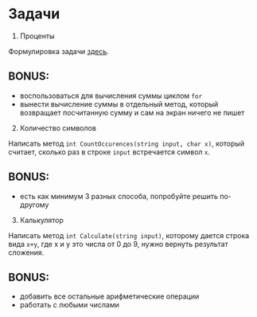 Задачи
======

1. Проценты

Формулировка задачи [здесь](https://ulearn.azurewebsites.net/Course/BasicProgramming/Slide/33).

BONUS:
-----

* воспользоваться для вычисления суммы циклом `for`
* вынести вычисление суммы в отдельный метод, который возвращает посчитанную сумму и сам на экран ничего не пишет

2. Количество символов

Написать метод `int CountOccurences(string input, char x)`, который считает, сколько раз в строке `input` встречается символ `x`.

BONUS:
------

* есть как минимум 3 разных способа, попробуйте решить по-другому

3. Калькулятор

Написать метод `int Calculate(string input)`, которому дается строка вида `x+y`, где x и y это числа от 0 до 9, нужно вернуть результат сложения.

BONUS:
-----

* добавить все остальные арифметические операции
* работать с любыми числами
